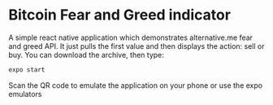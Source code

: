 # Bitcoin Fear and Greed indicator
A simple react native application which demonstrates alternative.me fear and greed API. It just pulls the first value and then displays the action: sell or buy. 
You can download the archive, then type:
```bash
expo start
```
Scan the QR code to emulate the application on your phone or use the expo emulators
